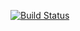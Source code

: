 [![Build Status](https://travis-ci.org/iplanz/week4.svg?branch=master)](https://travis-ci.org/iplanz/week4)
